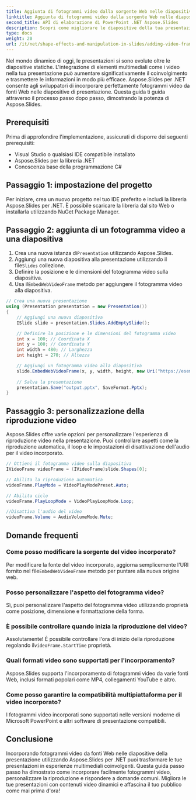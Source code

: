 ```yaml
---
title: Aggiunta di fotogrammi video dalla sorgente Web nelle diapositive della presentazione con Aspose.Slides
linktitle: Aggiunta di fotogrammi video dalla sorgente Web nelle diapositive della presentazione con Aspose.Slides
second_title: API di elaborazione di PowerPoint .NET Aspose.Slides
description: Scopri come migliorare le diapositive della tua presentazione aggiungendo fotogrammi video da fonti Web utilizzando Aspose.Slides per .NET. Crea presentazioni multimediali accattivanti con istruzioni dettagliate ed esempi di codice sorgente.
type: docs
weight: 20
url: /it/net/shape-effects-and-manipulation-in-slides/adding-video-frames-from-web-source/
---
```


Nel mondo dinamico di oggi, le presentazioni si sono evolute oltre le diapositive statiche. L'integrazione di elementi multimediali come i video nella tua presentazione può aumentare significativamente il coinvolgimento e trasmettere le informazioni in modo più efficace. Aspose.Slides per .NET consente agli sviluppatori di incorporare perfettamente fotogrammi video da fonti Web nelle diapositive di presentazione. Questa guida ti guida attraverso il processo passo dopo passo, dimostrando la potenza di Aspose.Slides.

## Prerequisiti

Prima di approfondire l'implementazione, assicurati di disporre dei seguenti prerequisiti:

- Visual Studio o qualsiasi IDE compatibile installato
- Aspose.Slides per la libreria .NET
- Conoscenza base della programmazione C#

## Passaggio 1: impostazione del progetto

Per iniziare, crea un nuovo progetto nel tuo IDE preferito e includi la libreria Aspose.Slides per .NET. È possibile scaricare la libreria dal sito Web o installarla utilizzando NuGet Package Manager.

## Passaggio 2: aggiunta di un fotogramma video a una diapositiva

1.  Crea una nuova istanza di`Presentation` utilizzando Aspose.Slides.
2.  Aggiungi una nuova diapositiva alla presentazione utilizzando il file`Slides` collezione.
3. Definire la posizione e le dimensioni del fotogramma video sulla diapositiva.
4.  Usa il`EmbedWebVideoFrame` metodo per aggiungere il fotogramma video alla diapositiva.

```csharp
// Crea una nuova presentazione
using (Presentation presentation = new Presentation())
{
    // Aggiungi una nuova diapositiva
    ISlide slide = presentation.Slides.AddEmptySlide();

    // Definire la posizione e le dimensioni del fotogramma video
    int x = 100; // Coordinata X
    int y = 100; // Coordinata Y
    int width = 480; // Larghezza
    int height = 270; // Altezza

    // Aggiungi un fotogramma video alla diapositiva
    slide.EmbedWebVideoFrame(x, y, width, height, new Uri("https://esempio.com/video.mp4"));
    
    // Salva la presentazione
    presentation.Save("output.pptx", SaveFormat.Pptx);
}
```

## Passaggio 3: personalizzazione della riproduzione video

Aspose.Slides offre varie opzioni per personalizzare l'esperienza di riproduzione video nella presentazione. Puoi controllare aspetti come la riproduzione automatica, il loop e le impostazioni di disattivazione dell'audio per il video incorporato.

```csharp
// Ottieni il fotogramma video sulla diapositiva
IVideoFrame videoFrame = (IVideoFrame)slide.Shapes[0];

// Abilita la riproduzione automatica
videoFrame.PlayMode = VideoPlayModePreset.Auto;

// Abilita ciclo
videoFrame.PlayLoopMode = VideoPlayLoopMode.Loop;

//Disattiva l'audio del video
videoFrame.Volume = AudioVolumeMode.Mute;
```

## Domande frequenti

### Come posso modificare la sorgente del video incorporato?

 Per modificare la fonte del video incorporato, aggiorna semplicemente l'URI fornito nel file`EmbedWebVideoFrame` metodo per puntare alla nuova origine web.

### Posso personalizzare l'aspetto del fotogramma video?

Sì, puoi personalizzare l'aspetto del fotogramma video utilizzando proprietà come posizione, dimensione e formattazione della forma.

### È possibile controllare quando inizia la riproduzione del video?

 Assolutamente! È possibile controllare l'ora di inizio della riproduzione regolando il`videoFrame.StartTime` proprietà.

### Quali formati video sono supportati per l'incorporamento?

Aspose.Slides supporta l'incorporamento di fotogrammi video da varie fonti Web, inclusi formati popolari come MP4, collegamenti YouTube e altro.

### Come posso garantire la compatibilità multipiattaforma per il video incorporato?

I fotogrammi video incorporati sono supportati nelle versioni moderne di Microsoft PowerPoint e altri software di presentazione compatibili.

## Conclusione

Incorporando fotogrammi video da fonti Web nelle diapositive della presentazione utilizzando Aspose.Slides per .NET puoi trasformare le tue presentazioni in esperienze multimediali coinvolgenti. Questa guida passo passo ha dimostrato come incorporare facilmente fotogrammi video, personalizzare la riproduzione e rispondere a domande comuni. Migliora le tue presentazioni con contenuti video dinamici e affascina il tuo pubblico come mai prima d'ora!